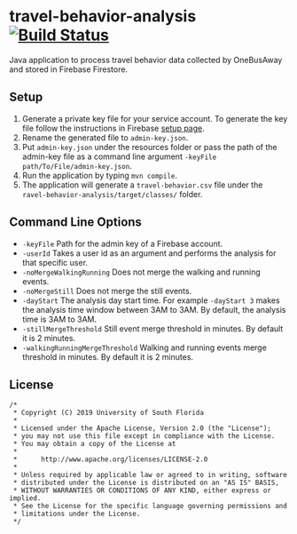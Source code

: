 # travel-behavior-analysis [![Build Status](https://travis-ci.org/CUTR-at-USF/travel-behavior-analysis.svg?branch=master)](https://travis-ci.org/CUTR-at-USF/travel-behavior-analysis)
Java application to process travel behavior data collected by OneBusAway and stored in Firebase Firestore.

## Setup
1. Generate a private key file for your service account.
To generate the key file follow the instructions in Firebase [setup page](https://firebase.google.com/docs/admin/setup).
2. Rename the generated file to `admin-key.json`.
3. Put `admin-key.json` under the resources folder or pass the path of the admin-key file as a command line argument 
`-keyFile path/To/File/admin-key.json`.
4. Run the application by typing `mvn compile`.
5. The application will generate a `travel-behavior.csv` file under the `ravel-behavior-analysis/target/classes/` folder.

## Command Line Options

* `-keyFile` Path for the admin key of a Firebase account. 
* `-userId` Takes a user id as an argument and performs the analysis for that specific user.
* `-noMergeWalkingRunning` Does not merge the walking and running events.
* `-noMergeStill` Does not merge the still events.
* `-dayStart` The analysis day start time. For example `-dayStart 3` makes the analysis time 
window between 3AM to 3AM. By default, the analysis time is 3AM to 3AM.
* `-stillMergeThreshold` Still event merge threshold in minutes. By default it is 2 minutes.
* `-walkingRunningMergeThreshold` Walking and running events merge threshold in minutes. By default it is 2 minutes.
## License

```
/*
 * Copyright (C) 2019 University of South Florida
 *
 * Licensed under the Apache License, Version 2.0 (the "License");
 * you may not use this file except in compliance with the License.
 * You may obtain a copy of the License at
 *
 *      http://www.apache.org/licenses/LICENSE-2.0
 *
 * Unless required by applicable law or agreed to in writing, software
 * distributed under the License is distributed on an "AS IS" BASIS,
 * WITHOUT WARRANTIES OR CONDITIONS OF ANY KIND, either express or implied.
 * See the License for the specific language governing permissions and
 * limitations under the License.
 */
 ```
